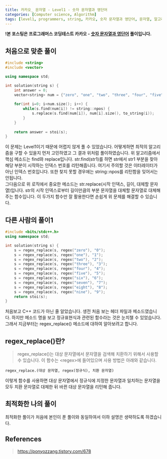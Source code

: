 ```yaml
---
title: 카카오_ 문자열 - Level1 - 숫자 문자열과 영단어
categories: [Computer science, Algorithm]
tags: [level1, programmers, string, 카카오, 숫자 문자열과 영단어, 문자열, 알고리즘, 코딩 테스트, 프로그래머스]
---
```


**!본 포스팅은 프로그래머스 코딩테스트 카카오 - [숫자 문자열과 영단어](https://school.programmers.co.kr/learn/courses/30/lessons/81301) 풀이입니다.**

## 처음으로 맞춘 풀이
``` cpp
#include <string>
#include <vector>

using namespace std;

int solution(string s) {
    int answer = 0;
    vector<string> num = {"zero", "one", "two", "three", "four", "five", "six", "seven", "eight", "nine"};
    
    for(int i=0; i<num.size(); i++) {
        while(s.find(num[i]) != string::npos) {
            s.replace(s.find(num[i]), num[i].size(), to_string(i));
        }
    }
    
    return answer = stoi(s);
}
```

이 문제는 Level1이기 때문에 어렵지 않게 풀 수 있었습니다. 어떻게하면 최적의 알고리즘을 구할 수 있을지 먼저 고민하였고 그 결과 위처럼 풀이하였습니다. 위 알고리즘에서 핵심 메소드는 find와 replace입니다. str.find(str1)를 하면 str에서 str1 부분을 찾아 해당 부분이 시작하는 인덱스 번호를 리턴해줍니다. 여기서 주의할 것은 이터레이터가 아닌 인덱스 번호입니다. 또한 찾지 못할 경우에는 string::npos를 리턴함을 잊어서는 안됩니다.  
그다음으로 위 로직에서 중요한 메소드는 str.replace(시작 인덱스, 길이, 대체할 문자열)입니다. str의 시작 인덱스로부터 길이만큼의 부분 문자열을 대체할 문자열로 대체해주는 함수입니다. 이 두가지 함수만 잘 활용한다면 손쉽게 위 문제를 해결할 수 있습니다.

## 다른 사람의 풀이1
``` cpp
#include <bits/stdc++.h>
using namespace std;

int solution(string s) {
    s = regex_replace(s, regex("zero"), "0");
    s = regex_replace(s, regex("one"), "1");
    s = regex_replace(s, regex("two"), "2");
    s = regex_replace(s, regex("three"), "3");
    s = regex_replace(s, regex("four"), "4");
    s = regex_replace(s, regex("five"), "5");
    s = regex_replace(s, regex("six"), "6");
    s = regex_replace(s, regex("seven"), "7");
    s = regex_replace(s, regex("eight"), "8");
    s = regex_replace(s, regex("nine"), "9");    
    return stoi(s);
}
```
처음보고 C++ 코드가 아닌 줄 알았습니다. 생전 처음 보는 헤더 파일과 메소드였습니다. 하지만 메소드 명을 보고 정규표현식과 관련된 함수라는 것은 눈치챌 수 있었습니다. 그래서 지금부터는 regex_replace() 메소드에 대하여 알아보려고 합니다.

## regex_replace()란?
> regex_replace()는 대상 문자열에서 문자열을 검색해 치환하기 위해서 사용할 수 있습니다. 이 함수는 \<regex>에 들어있으며 사용 방법은 아래와 같습니다.
```
regex_replace.(대상 문자열, regex(정규식), 치환 문자열)
```
이렇게 함수를 사용하면 대상 문자열에서 정규식에 지정한 문자열과 일치하는 문자열을 모두 치환 문자열로 대체한 뒤 바뀐 대상 문자열을 리턴해 줍니다.

## 최적화한 나의 풀이
최적화한 풀이가 처음에 본인이 푼 풀이와 동일하여서 이하 설명은 생략하도록 하겠습니다.

## References
> https://ponyozzang.tistory.com/678  
